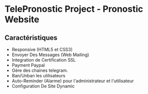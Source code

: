 # TelePronostic Project - Pronostic Website

## Caractéristiques

- Responsive (HTML5 et CSS3)
- Envoyer Des Messages (Web Mailing)
- Integration de Certification SSL
- Payment Paypal
- Gère des chaines telegram.
- Ban/Unban les utilisateurs
- Auto-Reminder (Alarme) pour l'administrateur et l'utilisateur
- Configuration De Site Dynamic
